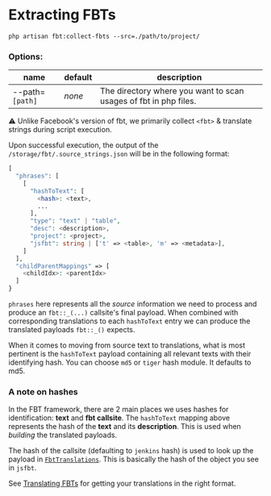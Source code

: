 # Extracting FBTs

```shell
php artisan fbt:collect-fbts --src=./path/to/project/
```

### Options:
| name            | default                                       | description                                                      |
|-----------------|-----------------------------------------------|------------------------------------------------------------------|
| --path=`[path]` | *none*                                        | The directory where you want to scan usages of fbt in php files. |

⚠️ Unlike Facebook's version of fbt, we primarily collect `<fbt>` & translate strings during script execution.

Upon successful execution, the output of the `/storage/fbt/.source_strings.json` will be in the following format:

```php
[
  "phrases": [
    [
      "hashToText": [
        <hash>: <text>,
        ...
      ],
      "type": "text" | "table",
      "desc": <description>,
      "project": <project>,
      "jsfbt": string | ['t' => <table>, 'm' => <metadata>],
    ]
  ],
  "childParentMappings" => [
    <childIdx>: <parentIdx>
  ]
}
```

`phrases` here represents all the *source* information we need to
process and produce an `fbt::_(...)` callsite's final payload.  When
combined with corresponding translations to each `hashToText` entry we
can produce the translated payloads `fbt::_()` expects.

When it comes to moving from source text to translations, what is most
pertinent is the `hashToText` payload containing all relevant texts
with their identifying hash.  You can choose `md5` or `tiger` hash module.  It defaults to md5.

### A note on hashes

In the FBT framework, there are 2 main places we uses hashes for
identification: **text** and **fbt callsite**.  The `hashToText` mapping
above represents the hash of the **text** and its **description**.  This is used
when *building* the translated payloads.

The hash of the callsite (defaulting to `jenkins` hash) is used to
look up the payload in
[`FbtTranslations`](https://github.com/richardDobron/fbt/blob/main/src/fbt/Runtime/FbtTranslations.php).
This is basically the hash of the object you see in `jsfbt`.

See [Translating FBTs](translating.md) for getting your translations in
the right format.
